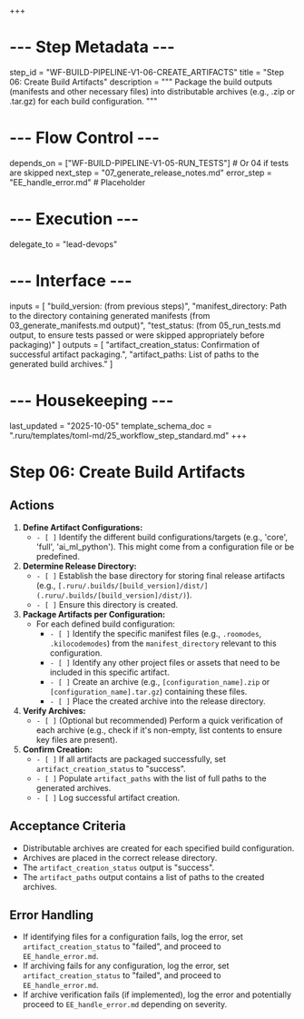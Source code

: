 +++
# --- Step Metadata ---
step_id = "WF-BUILD-PIPELINE-V1-06-CREATE_ARTIFACTS"
title = "Step 06: Create Build Artifacts"
description = """
Package the build outputs (manifests and other necessary files)
into distributable archives (e.g., .zip or .tar.gz) for each build configuration.
"""

# --- Flow Control ---
depends_on = ["WF-BUILD-PIPELINE-V1-05-RUN_TESTS"] # Or 04 if tests are skipped
next_step = "07_generate_release_notes.md"
error_step = "EE_handle_error.md" # Placeholder

# --- Execution ---
delegate_to = "lead-devops"

# --- Interface ---
inputs = [
    "build_version: (from previous steps)",
    "manifest_directory: Path to the directory containing generated manifests (from 03_generate_manifests.md output)",
    "test_status: (from 05_run_tests.md output, to ensure tests passed or were skipped appropriately before packaging)"
]
outputs = [
    "artifact_creation_status: Confirmation of successful artifact packaging.",
    "artifact_paths: List of paths to the generated build archives."
]

# --- Housekeeping ---
last_updated = "2025-10-05"
template_schema_doc = ".ruru/templates/toml-md/25_workflow_step_standard.md"
+++

# Step 06: Create Build Artifacts

## Actions

1.  **Define Artifact Configurations:**
    *   `- [ ]` Identify the different build configurations/targets (e.g., 'core', 'full', 'ai_ml_python'). This might come from a configuration file or be predefined.
2.  **Determine Release Directory:**
    *   `- [ ]` Establish the base directory for storing final release artifacts (e.g., `[.ruru/.builds/[build_version]/dist/](.ruru/.builds/[build_version]/dist/)`).
    *   `- [ ]` Ensure this directory is created.
3.  **Package Artifacts per Configuration:**
    *   For each defined build configuration:
        *   `- [ ]` Identify the specific manifest files (e.g., `.roomodes`, `.kilocodemodes`) from the `manifest_directory` relevant to this configuration.
        *   `- [ ]` Identify any other project files or assets that need to be included in this specific artifact.
        *   `- [ ]` Create an archive (e.g., `[configuration_name].zip` or `[configuration_name].tar.gz`) containing these files.
        *   `- [ ]` Place the created archive into the release directory.
4.  **Verify Archives:**
    *   `- [ ]` (Optional but recommended) Perform a quick verification of each archive (e.g., check if it's non-empty, list contents to ensure key files are present).
5.  **Confirm Creation:**
    *   `- [ ]` If all artifacts are packaged successfully, set `artifact_creation_status` to "success".
    *   `- [ ]` Populate `artifact_paths` with the list of full paths to the generated archives.
    *   `- [ ]` Log successful artifact creation.

## Acceptance Criteria

*   Distributable archives are created for each specified build configuration.
*   Archives are placed in the correct release directory.
*   The `artifact_creation_status` output is "success".
*   The `artifact_paths` output contains a list of paths to the created archives.

## Error Handling

*   If identifying files for a configuration fails, log the error, set `artifact_creation_status` to "failed", and proceed to `EE_handle_error.md`.
*   If archiving fails for any configuration, log the error, set `artifact_creation_status` to "failed", and proceed to `EE_handle_error.md`.
*   If archive verification fails (if implemented), log the error and potentially proceed to `EE_handle_error.md` depending on severity.